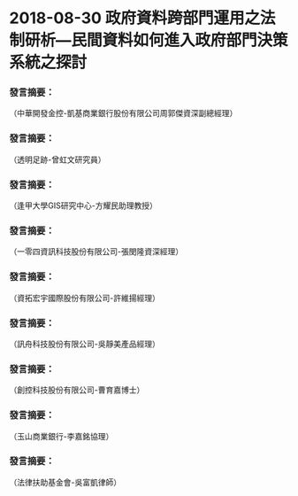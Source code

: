 # 2018-08-30 政府資料跨部門運用之法制研析—民間資料如何進入政府部門決策系統之探討

### 發言摘要：
（中華開發金控-凱基商業銀行股份有限公司周郭傑資深副總經理）

### 發言摘要：
（透明足跡-曾虹文研究員）

### 發言摘要：
（逢甲大學GIS研究中心-方耀民助理教授）

### 發言摘要：
（一零四資訊科技股份有限公司-張閔隆資深經理）

### 發言摘要：
（資拓宏宇國際股份有限公司-許維揚經理）

### 發言摘要：
（訊舟科技股份有限公司-吳靜美產品經理）

### 發言摘要：
（創控科技股份有限公司-曹育嘉博士）

### 發言摘要：
（玉山商業銀行-李嘉銘協理）

### 發言摘要：
（法律扶助基金會-吳富凱律師）

